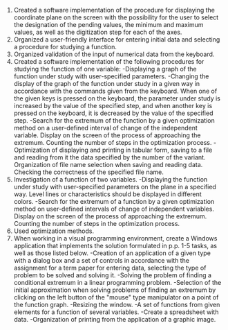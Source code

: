 1. Created a software implementation of the procedure for displaying the coordinate plane on the screen with the possibility for the user to select the designation of the pending values, the minimum and maximum values, as well as the digitization step for each of the axes.
2. Organized a user-friendly interface for entering initial data and selecting a procedure for studying a function.
3. Organized validation of the input of numerical data from the keyboard.
4. Created a software implementation of the following procedures for studying the function of one variable:
-Displaying a graph of the function under study with user-specified parameters.
-Changing the display of the graph of the function under study in a given way in accordance with the commands given from the keyboard. When one of the given keys is pressed on the keyboard, the parameter under study is increased by the value of the specified step, and when another key is pressed on the keyboard, it is decreased by the value of the specified step.
-Search for the extremum of the function by a given optimization method on a user-defined interval of change of the independent variable. Display on the screen of the process of approaching the extremum. Counting the number of steps in the optimization process.
-Optimization of displaying and printing in tabular form, saving to a file and reading from it the data specified by the number of the variant. Organization of file name selection when saving and reading data. Checking the correctness of the specified file name.
5. Investigation of a function of two variables.
-Displaying the function under study with user-specified parameters on the plane in a specified way. Level lines or characteristics should be displayed in different colors.
-Search for the extremum of a function by a given optimization method on user-defined intervals of change of independent variables. Display on the screen of the process of approaching the extremum. Counting the number of steps in the optimization process.
6. Used optimization methods.
7. When working in a visual programming environment, create a Windows application that implements the solution formulated in p.p. 1-5 tasks, as well as those listed below.
-Creation of an application of a given type with a dialog box and a set of controls in accordance with the assignment for a term paper for entering data, selecting the type of problem to be solved and solving it.
-Solving the problem of finding a conditional extremum in a linear programming problem.
-Selection of the initial approximation when solving problems of finding an extremum by clicking on the left button of the "mouse" type manipulator on a point of the function graph.
-Resizing the window.
-A set of functions from given elements for a function of several variables.
-Create a spreadsheet with data.
-Organization of printing from the application of a graphic image.
